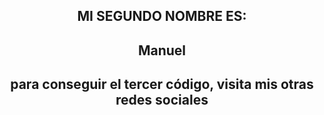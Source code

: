 <div id="badges"align="center">
<h2>MI SEGUNDO NOMBRE ES: </h2>
<h2>Manuel</h2>
<h2>para conseguir el tercer código, visita mis otras redes sociales<h2>

</div>
